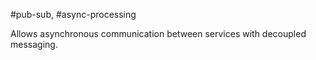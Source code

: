 #pub-sub, #async-processing 

Allows asynchronous communication between services with decoupled messaging.  